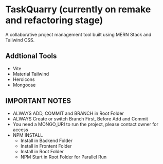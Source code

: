 # TaskQuarry (currently on remake and refactoring stage)

A collaborative project management tool built using MERN Stack and Tailwind CSS.

## Addtional Tools

- Vite
- Material Tailwind
- Heroicons
- Mongoose

## IMPORTANT NOTES

- ALWAYS ADD, COMMIT and BRANCH in Root Folder
- ALWAYS Create or switch Branch First, Before Add and Commit
- You need a MONGO_URI to run the project, please contact owner for access
- NPM INSTALL
    - Install in Backend Folder
    - Install in Frontent Folder
    - Install in Root Folder
    - NPM Start in Root Folder for Parallel Run




